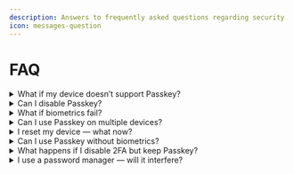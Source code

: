 ```yaml
---
description: Answers to frequently asked questions regarding security
icon: messages-question
---
```


# FAQ

<details>

<summary>What if my device doesn’t support Passkey?</summary>

You'll automatically be directed to the standard login: email + password + 2FA.

</details>

<details>

<summary>Can I disable Passkey?</summary>

Yes. Go to Settings → Passkey → Disable. You’ll be asked to confirm via email and 2FA.

</details>

<details>

<summary>What if biometrics fail?</summary>

You can retry or click "Switch login method" to use the classic login form.

</details>

<details>

<summary>Can I use Passkey on multiple devices?</summary>

Yes. On iOS/macOS, use iCloud Keychain. On Android, use Google Passkeys. Windows supports Google or Windows Hello. It all syncs automatically.

</details>

<details>

<summary>I reset my device — what now?</summary>

The old Passkey will no longer work. Log in using email + password + 2FA, then create a new Passkey.

</details>

<details>

<summary>Can I use Passkey without biometrics?</summary>

Yes. If your device doesn't have Face ID or Touch ID, you can use your system PIN or password.

</details>

<details>

<summary>What happens if I disable 2FA but keep Passkey?</summary>

Passkey will still protect your login with biometrics. However, classic login (email + password) will be less secure — we recommend re-enabling 2FA.

</details>

<details>

<summary>I use a password manager — will it interfere?</summary>

No, Passkey does not interfere with password managers. You can use either method seamlessly.

</details>
